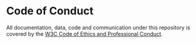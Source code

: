 # Code of Conduct

All documentation, data, code and communication under this repository is covered by the [W3C Code of Ethics and Professional Conduct](https://www.w3.org/Consortium/cepc/).
